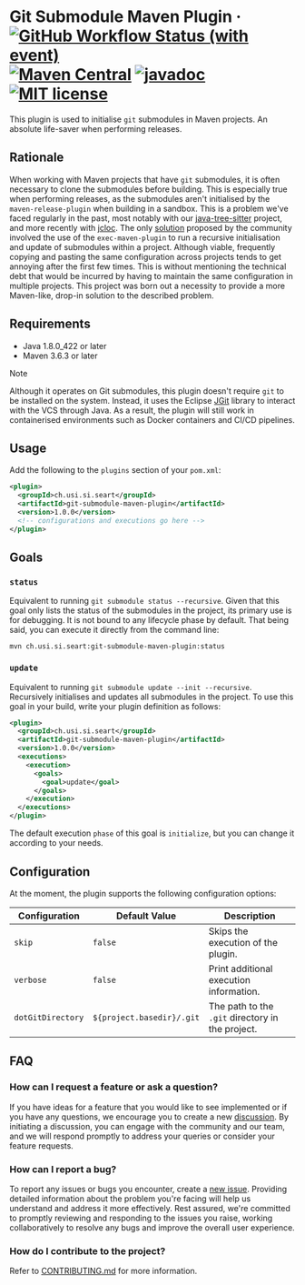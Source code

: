 # Git Submodule Maven Plugin &middot; [![GitHub Workflow Status (with event)](https://img.shields.io/github/actions/workflow/status/seart-group/git-submodule-maven-plugin/package.yml)](https://github.com/seart-group/git-submodule-maven-plugin/actions/workflows/package.yml) [![Maven Central](https://img.shields.io/maven-central/v/ch.usi.si.seart/git-submodule-maven-plugin)](https://central.sonatype.com/artifact/ch.usi.si.seart/git-submodule-maven-plugin) [![javadoc](https://javadoc.io/badge2/ch.usi.si.seart/git-submodule-maven-plugin/javadoc.svg)](https://javadoc.io/doc/ch.usi.si.seart/git-submodule-maven-plugin) [![MIT license](https://img.shields.io/github/license/seart-group/git-submodule-maven-plugin)](https://github.com/seart-group/git-submodule-maven-plugin/blob/master/LICENSE)

This plugin is used to initialise `git` submodules in Maven projects. An absolute life-saver when performing releases.

## Rationale

When working with Maven projects that have `git` submodules, it is often necessary to clone the submodules before
building. This is especially true when performing releases, as the submodules aren't initialised by the
`maven-release-plugin` when building in a sandbox. This is a problem we've faced regularly in the past, most notably
with our [java-tree-sitter](https://github.com/seart-group/java-tree-sitter) project, and more recently with
[jcloc](https://github.com/seart-group/jcloc). The only [solution](https://stackoverflow.com/q/6938142/17173324)
proposed by the community involved the use of the `exec-maven-plugin` to run a recursive initialisation and update of
submodules within a project. Although viable, frequently copying and pasting the same configuration across projects
tends to get annoying after the first few times. This is without mentioning the technical debt that would be incurred by
having to maintain the same configuration in multiple projects. This project was born out a necessity to provide a more
Maven-like, drop-in solution to the described problem.

## Requirements

* Java 1.8.0_422 or later
* Maven 3.6.3 or later

> [!NOTE]
> Although it operates on Git submodules, this plugin doesn't require `git` to be installed on the system. Instead, it
> uses the Eclipse [JGit](https://www.eclipse.org/jgit/) library to interact with the VCS through Java. As a result, the
> plugin will still work in containerised environments such as Docker containers and CI/CD pipelines.

## Usage

Add the following to the `plugins` section of your `pom.xml`:

```xml
<plugin>
  <groupId>ch.usi.si.seart</groupId>
  <artifactId>git-submodule-maven-plugin</artifactId>
  <version>1.0.0</version>
  <!-- configurations and executions go here -->  
</plugin>
```

## Goals

### `status`

Equivalent to running `git submodule status --recursive`. Given that this goal only lists the status of the submodules
in the project, its primary use is for debugging. It is not bound to any lifecycle phase by default. That being said,
you can execute it directly from the command line:

```shell
mvn ch.usi.si.seart:git-submodule-maven-plugin:status
```

### `update`

Equivalent to running `git submodule update --init --recursive`. Recursively initialises and updates all submodules in
the project. To use this goal in your build, write your plugin definition as follows:

```xml
<plugin>
  <groupId>ch.usi.si.seart</groupId>
  <artifactId>git-submodule-maven-plugin</artifactId>
  <version>1.0.0</version>
  <executions>
    <execution>
      <goals>
        <goal>update</goal>
      </goals>
    </execution>
  </executions>
</plugin>
```

The default execution `phase` of this goal is `initialize`, but you can change it according to your needs.

## Configuration

At the moment, the plugin supports the following configuration options:

| Configuration     | Default Value             | Description                                      |
|-------------------|---------------------------|--------------------------------------------------|
| `skip`            | `false`                   | Skips the execution of the plugin.               |
| `verbose`         | `false`                   | Print additional execution information.          |
| `dotGitDirectory` | `${project.basedir}/.git` | The path to the `.git` directory in the project. |

## FAQ

### How can I request a feature or ask a question?

If you have ideas for a feature that you would like to see implemented or if you have any questions, we encourage you to
create a new [discussion](https://github.com/seart-group/git-submodule-maven-plugin/discussions). By initiating a discussion, you can engage with the community and our
team, and we will respond promptly to address your queries or consider your feature requests.

### How can I report a bug?

To report any issues or bugs you encounter, create a [new issue](https://github.com/seart-group/git-submodule-maven-plugin/issues). Providing detailed information about
the problem you're facing will help us understand and address it more effectively. Rest assured, we're committed to
promptly reviewing and responding to the issues you raise, working collaboratively to resolve any bugs and improve the
overall user experience.

### How do I contribute to the project?

Refer to [CONTRIBUTING.md](/CONTRIBUTING.md) for more information.
